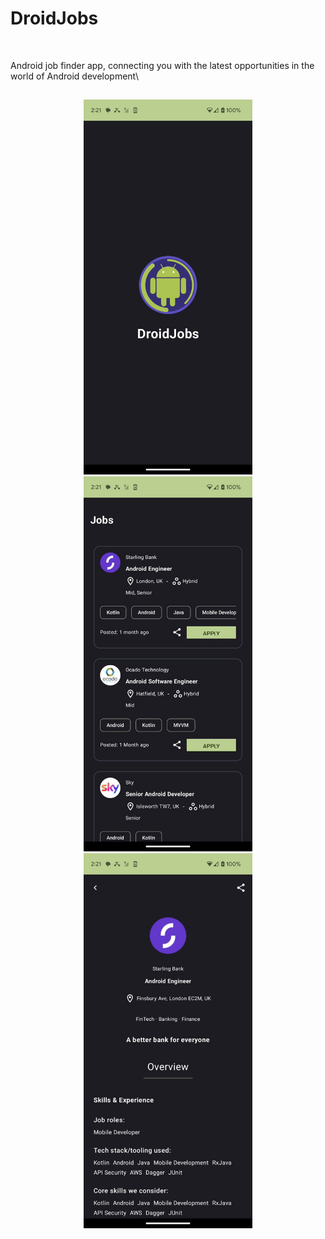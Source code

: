 <h1>DroidJobs</h1><br>

Android job finder app, connecting you with the latest opportunities in the world of Android development\
##
##
<p align="center">
  <img src="readme_images/splash.png" height=600>
  <img src="readme_images/jobs.png" height=600>
  <img src="readme_images/job-detail.png" height=600>
</p>
